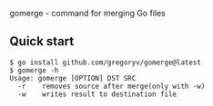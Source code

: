 gomerge - command for merging Go files

## Quick start

    $ go install github.com/gregoryv/gomerge@latest
	$ gomerge -h
    Usage: gomerge [OPTION] DST SRC
      -r    removes source after merge(only with -w)
	  -w    writes result to destination file

